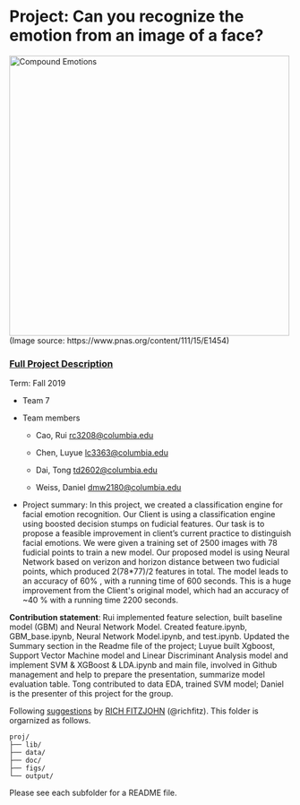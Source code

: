 # Project: Can you recognize the emotion from an image of a face? 
<img src="figs/CE.jpg" alt="Compound Emotions" width="500"/>
(Image source: https://www.pnas.org/content/111/15/E1454)

### [Full Project Description](doc/project3_desc.md)

Term: Fall 2019

+ Team 7
+ Team members
	+ Cao, Rui rc3208@columbia.edu

	+ Chen, Luyue lc3363@columbia.edu

	+ Dai, Tong td2602@columbia.edu

	+ Weiss, Daniel dmw2180@columbia.edu

+ Project summary: In this project, we created a classification engine for facial emotion recognition. Our Client is using a classification engine using boosted decision stumps on fudicial features. Our task is to propose a feasible improvement in client’s current practice to distinguish facial emotions. We were given a training set of 2500 images with 78 fudicial points to train a new model. Our proposed model is using Neural Network based on verizon and horizon distance between two fudicial points, which produced 2(78*77)/2 features in total. The model leads to an accuracy of 60% , with a running time of 600 seconds. This is a huge improvement from the Client's original model, which had an accuracy of ~40 % with a running time 2200 seconds. 
	
**Contribution statement**: 
 	Rui implemented feature selection, built baseline model (GBM) and Neural Network Model. Created feature.ipynb, GBM_base.ipynb, Neural Network Model.ipynb, and test.ipynb. Updated the Summary section in the Readme file of the project; Luyue built Xgboost, Support Vector Machine model and Linear Discriminant Analysis model and implement SVM & XGBoost & LDA.ipynb and main file, involved in Github management and help to prepare the presentation, summarize model evaluation table. Tong contributed to data EDA, trained SVM model; Daniel is the presenter of this project for the group.

Following [suggestions](http://nicercode.github.io/blog/2013-04-05-projects/) by [RICH FITZJOHN](http://nicercode.github.io/about/#Team) (@richfitz). This folder is orgarnized as follows.

```
proj/
├── lib/
├── data/
├── doc/
├── figs/
└── output/
```

Please see each subfolder for a README file.
